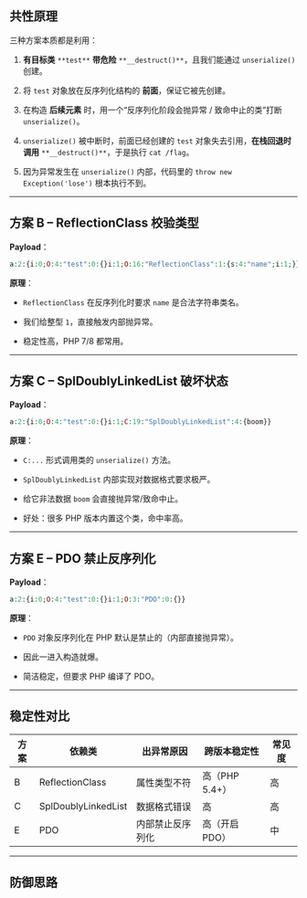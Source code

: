 ## **共性原理**

三种方案本质都是利用：

1. **有目标类** `**test**` **带危险** `**__destruct()**`，且我们能通过 `unserialize()` 创建。
    
2. 将 `test` 对象放在反序列化结构的 **前面**，保证它被先创建。
    
3. 在构造 **后续元素** 时，用一个“反序列化阶段会抛异常 / 致命中止的类”打断 `unserialize()`。
    
4. `unserialize()` 被中断时，前面已经创建的 `test` 对象失去引用，**在栈回退时调用** `**__destruct()**`，于是执行 `cat /flag`。
    
5. 因为异常发生在 `unserialize()` 内部，代码里的 `throw new Exception('lose')` 根本执行不到。
    

---

## **方案 B – ReflectionClass 校验类型**

**Payload**：

```php
a:2:{i:0;O:4:"test":0:{}i:1;O:16:"ReflectionClass":1:{s:4:"name";i:1;}}
```

**原理**：

- `ReflectionClass` 在反序列化时要求 `name` 是合法字符串类名。
    
- 我们给整型 `1`，直接触发内部抛异常。
    
- 稳定性高，PHP 7/8 都常用。
    

---

## **方案 C – SplDoublyLinkedList 破坏状态**

**Payload**：

```php
a:2:{i:0;O:4:"test":0:{}i:1;C:19:"SplDoublyLinkedList":4:{boom}}
```

**原理**：

- `C:...` 形式调用类的 `unserialize()` 方法。
    
- `SplDoublyLinkedList` 内部实现对数据格式要求极严。
    
- 给它非法数据 `boom` 会直接抛异常/致命中止。
    
- 好处：很多 PHP 版本内置这个类，命中率高。
    

---

## **方案 E – PDO 禁止反序列化**

**Payload**：

```php
a:2:{i:0;O:4:"test":0:{}i:1;O:3:"PDO":0:{}}
```

**原理**：

- `PDO` 对象反序列化在 PHP 默认是禁止的（内部直接抛异常）。
    
- 因此一进入构造就爆。
    
- 简洁稳定，但要求 PHP 编译了 PDO。
    

---

## **稳定性对比**

| 方案  | 依赖类                 | 出异常原因    | 跨版本稳定性      | 常见度 |
| --- | ------------------- | -------- | ----------- | --- |
| B   | ReflectionClass     | 属性类型不符   | 高（PHP 5.4+） | 高   |
| C   | SplDoublyLinkedList | 数据格式错误   | 高           | 高   |
| E   | PDO                 | 内部禁止反序列化 | 高（开启 PDO）   | 中   |

---

## **防御思路**